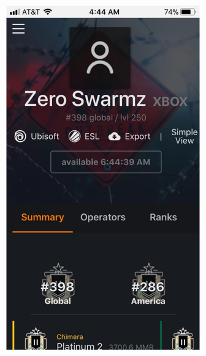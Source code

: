 <html>
<head>
  <img src="https://github.com/ZeroSwarmz/R6Stats/blob/master/.gitignore/image.jpg?raw=true" width="600" height="900">
</head>
<body>
</body>
</html>
